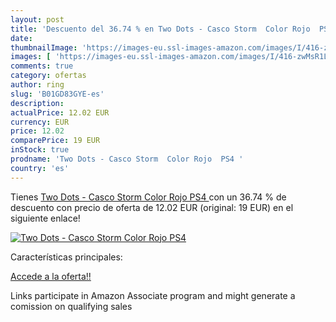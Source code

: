 ```yaml
---
layout: post
title: 'Descuento del 36.74 % en Two Dots - Casco Storm  Color Rojo  PS4 '
date: 
thumbnailImage: 'https://images-eu.ssl-images-amazon.com/images/I/416-zwMsR1L._SL200_.jpg'
images: [ 'https://images-eu.ssl-images-amazon.com/images/I/416-zwMsR1L._SL200_.jpg' ]
comments: true
category: ofertas
author: ring
slug: 'B01GD83GYE-es'
description:
actualPrice: 12.02 EUR
currency: EUR
price: 12.02
comparePrice: 19 EUR
inStock: true
prodname: 'Two Dots - Casco Storm  Color Rojo  PS4 '
country: 'es'
---
```


Tienes [Two Dots - Casco Storm  Color Rojo  PS4 ](https://www.amazon.es/dp/B01GD83GYE/?tag=tolees-21) con un 36.74 % de descuento con precio de oferta de 12.02 EUR (original: 19 EUR) en el siguiente enlace!

[![Two Dots - Casco Storm  Color Rojo  PS4 ](https://images-eu.ssl-images-amazon.com/images/I/416-zwMsR1L._SL200_.jpg)](https://www.amazon.es/dp/B01GD83GYE/?tag=tolees-21)

Características principales:


[Accede a la oferta!!](https://www.amazon.es/dp/B01GD83GYE/?tag=tolees-21)

Links participate in Amazon Associate program and might generate a comission on qualifying sales


